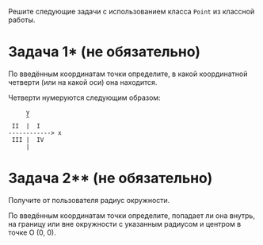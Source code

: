 Решите следующие задачи с использованием класса `Point` из классной работы.

# Задача 1* (не обязательно)

По введённым координатам точки определите, в какой координатной четверти (или на какой оси) она находится.

Четверти нумеруются следующим образом:
```
     y
     ^
 II  |  I
------------> x
 III |  IV
     |
```

# Задача 2** (не обязательно)

Получите от пользователя радиус окружности.

По введённым координатам точки определите, попадает ли она внутрь, на границу или вне окружности с указанным радиусом и центром в точке O (0, 0).
